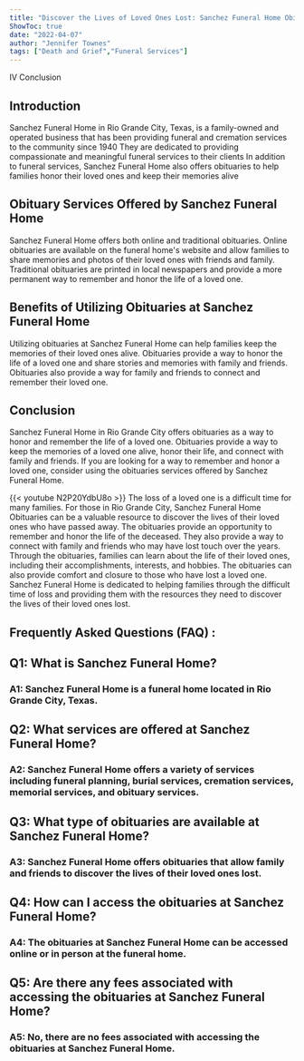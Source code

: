 ```yaml
---
title: "Discover the Lives of Loved Ones Lost: Sanchez Funeral Home Obituaries in Rio Grande City"
ShowToc: true 
date: "2022-04-07"
author: "Jennifer Townes" 
tags: ["Death and Grief","Funeral Services"]
---
```

IV Conclusion

## Introduction

Sanchez Funeral Home in Rio Grande City, Texas, is a family-owned and operated business that has been providing funeral and cremation services to the community since 1940 They are dedicated to providing compassionate and meaningful funeral services to their clients In addition to funeral services, Sanchez Funeral Home also offers obituaries to help families honor their loved ones and keep their memories alive

## Obituary Services Offered by Sanchez Funeral Home

Sanchez Funeral Home offers both online and traditional obituaries. Online obituaries are available on the funeral home's website and allow families to share memories and photos of their loved ones with friends and family. Traditional obituaries are printed in local newspapers and provide a more permanent way to remember and honor the life of a loved one.

## Benefits of Utilizing Obituaries at Sanchez Funeral Home

Utilizing obituaries at Sanchez Funeral Home can help families keep the memories of their loved ones alive. Obituaries provide a way to honor the life of a loved one and share stories and memories with family and friends. Obituaries also provide a way for family and friends to connect and remember their loved one.

## Conclusion

Sanchez Funeral Home in Rio Grande City offers obituaries as a way to honor and remember the life of a loved one. Obituaries provide a way to keep the memories of a loved one alive, honor their life, and connect with family and friends. If you are looking for a way to remember and honor a loved one, consider using the obituaries services offered by Sanchez Funeral Home.

{{< youtube N2P20YdbU8o >}} 
The loss of a loved one is a difficult time for many families. For those in Rio Grande City, Sanchez Funeral Home Obituaries can be a valuable resource to discover the lives of their loved ones who have passed away. The obituaries provide an opportunity to remember and honor the life of the deceased. They also provide a way to connect with family and friends who may have lost touch over the years. Through the obituaries, families can learn about the life of their loved ones, including their accomplishments, interests, and hobbies. The obituaries can also provide comfort and closure to those who have lost a loved one. Sanchez Funeral Home is dedicated to helping families through the difficult time of loss and providing them with the resources they need to discover the lives of their loved ones lost.

## Frequently Asked Questions (FAQ) :
<h2>Q1: What is Sanchez Funeral Home?</h2>

<h3>A1: Sanchez Funeral Home is a funeral home located in Rio Grande City, Texas.</h3>

<h2>Q2: What services are offered at Sanchez Funeral Home?</h2>

<h3>A2: Sanchez Funeral Home offers a variety of services including funeral planning, burial services, cremation services, memorial services, and obituary services.</h3>

<h2>Q3: What type of obituaries are available at Sanchez Funeral Home?</h2>

<h3>A3: Sanchez Funeral Home offers obituaries that allow family and friends to discover the lives of their loved ones lost.</h3>

<h2>Q4: How can I access the obituaries at Sanchez Funeral Home?</h2>

<h3>A4: The obituaries at Sanchez Funeral Home can be accessed online or in person at the funeral home.</h3>

<h2>Q5: Are there any fees associated with accessing the obituaries at Sanchez Funeral Home?</h2>

<h3>A5: No, there are no fees associated with accessing the obituaries at Sanchez Funeral Home.</h3>



